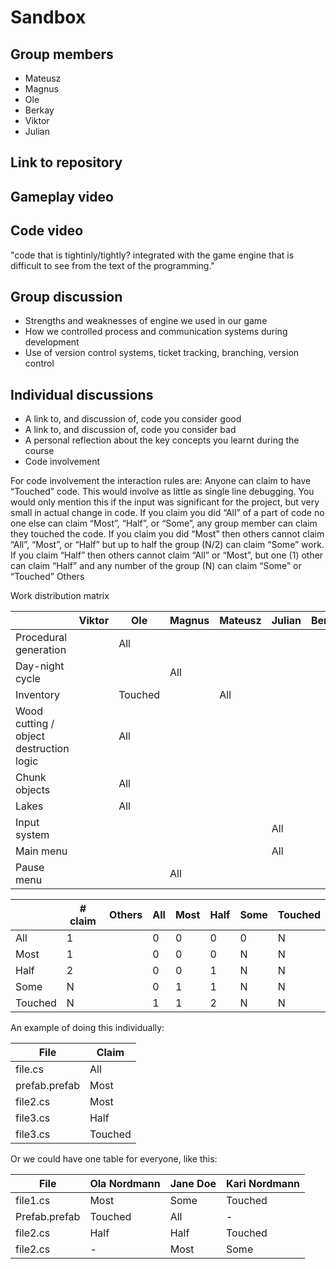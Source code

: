 # Sandbox 

## Group members

* Mateusz
* Magnus
* Ole
* Berkay
* Viktor
* Julian

## Link to repository

## Gameplay video

## Code video
"code that is tightinly/tightly? integrated with the game engine that is difficult to see from the text of the programming."

## Group discussion
* Strengths and weaknesses of engine we used in our game
* How we controlled process and communication systems during development
* Use of version control systems, ticket tracking, branching, version control






## Individual discussions
* A link to, and discussion of, code you consider good
* A link to, and discussion of, code you consider bad
* A personal reflection about the key concepts you learnt during the course
* Code involvement


For code involvement the interaction rules are:
Anyone can claim to have “Touched” code. This would involve as little as single line debugging. You would only mention this if the input was significant for the project, but very small in actual change in code.
If you claim you did “All” of a part of code no one else can claim “Most”, “Half”, or “Some”, any group member can claim they touched the code.
If you claim you did “Most” then others cannot claim “All”, “Most”, or “Half” but up to half the group (N/2) can claim “Some” work.
If you claim “Half” then others cannot claim “All” or “Most”, but one (1) other can claim “Half” and any number of the group (N) can claim “Some” or “Touched” Others



Work distribution matrix

|                                         | Viktor | Ole     | Magnus | Mateusz | Julian | Berkay |
|-----------------------------------------|--------|---------|--------|---------|--------|--------|
| Procedural generation                   |        | All     |        |         |        |        | 
| Day-night cycle                         |        |         | All    |         |        |        | 
| Inventory                               |        | Touched |        | All     |        |        | 
| Wood cutting / object destruction logic |        | All     |        |         |        |        | 
| Chunk objects                           |        | All     |        |         |        |        | 
| Lakes                                   |        | All     |        |         |        |        | 
| Input system                            |        |         |        |         | All    |        |
| Main menu                               |        |         |        |         | All    |        | 
| Pause menu                              |        |         | All    |         |        |        | 













| | # claim | Others | All	| Most | Half | Some | Touched |
|------|------|--------|----|-----|-----|-----|-----|
| All	| 1 |        | 0      | 0 | 0 | 0 | N |
| Most | 1 |        | 0      | 0 | 0 | N | N |
| Half | 2 |        | 0      | 0 | 1 | N | N |
| Some | N |        | 0      | 1 | 1 | N | N |
| Touched | N |        | 1      | 1 | 2 | N | N |

An example of doing this individually:

| File | Claim |
|-----|-----|
|file.cs|All|
|prefab.prefab|Most|
|file2.cs|Most|
|file3.cs|Half|
|file3.cs|Touched|

Or we could have one table for everyone, like this:

| File | Ola Nordmann   | Jane Doe   | Kari Nordmann  |
|------|----------------|------------|----------------|
| file1.cs | Most           | Some       | Touched        |
| Prefab.prefab | Touched        | All        | -              |
| file2.cs | Half           | Half       | Touched        |
| file2.cs | -              | Most       | Some           |
